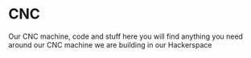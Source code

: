 # CNC
Our CNC machine, code and stuff
here you will find anything you need around our CNC machine we are building in our Hackerspace
